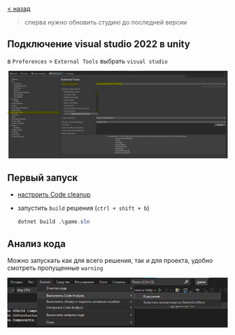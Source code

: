 [< назад][0]

> сперва нужно обновить студию до последней версии

## Подключение visual studio 2022 в unity

в `Preferences` > `External Tools` выбрать `visual studio`

![image][1]

## Первый запуск

-   [настроить Code cleanup][1]

-   запустить `build` решения (`ctrl + shift + b`)
    ```PowerShell
    dotnet build .\game.sln
    ```

## Анализ кода

Можно запускать как для всего решения, так и для проекта, удобно смотреть пропущенные `warning`

![image](../../Resources/first-start-analysis.png)

[0]: ../../README.md
[1]: ../../Resources/visual-studio-unity-add.jpg
[2]: ./0.%20Code%20cleanup.md
